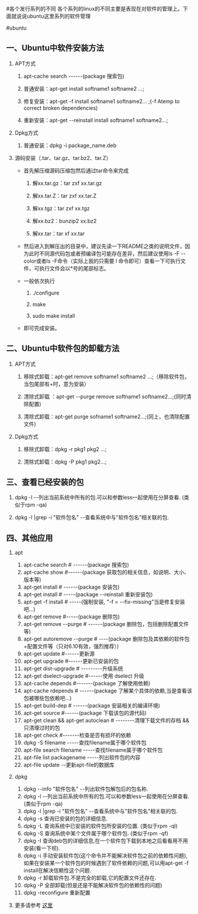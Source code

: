 #各个发行系列的不同
各个系列的linux的不同主要是表现在对软件的管理上。下面就说说ubuntu这里系列的软件管理

#ubuntu

## 一、Ubuntu中软件安装方法

1. APT方式

    1. apt-cache search ------(package 搜索包)

    1. 普通安装：apt-get install softname1 softname2 …;

    2. 修复安装：apt-get -f install softname1 softname2... ;(-f Atemp to correct broken dependencies)

    3. 重新安装：apt-get --reinstall install softname1 softname2...;

2. Dpkg方式

    1. 普通安装：dpkg -i package_name.deb

3. 源码安装（.tar、tar.gz、tar.bz2、tar.Z）

    * 首先解压缩源码压缩包然后通过tar命令来完成

        1. 解xx.tar.gz：tar zxf xx.tar.gz 
        
        2. 解xx.tar.Z：tar zxf xx.tar.Z 
        
        3. 解xx.tgz：tar zxf xx.tgz 
        
        4. 解xx.bz2：bunzip2 xx.bz2 
        
        6. 解xx.tar：tar xf xx.tar

    * 然后进入到解压出的目录中，建议先读一下README之类的说明文件，因为此时不同源代码包或者预编译包可能存在差异，然后建议使用ls -F --color或者ls -F命令（实际上我的只需要 l 命令即可）查看一下可执行文件，可执行文件会以*号的尾部标志。

    * 一般依次执行
        1. ./configure

        2. make

        3. sudo make install

    * 即可完成安装。

## 二、Ubuntu中软件包的卸载方法

1. APT方式

    1. 移除式卸载：apt-get remove softname1 softname2 …;（移除软件包，当包尾部有+时，意为安装）

    3. 清除式卸载 ：apt-get --purge remove softname1 softname2...;(同时清除配置)

    4. 清除式卸载：apt-get purge sofname1 softname2...;(同上，也清除配置文件)

2. Dpkg方式

    1. 移除式卸载：dpkg -r pkg1 pkg2 ...;

    3. 清除式卸载：dpkg -P pkg1 pkg2...;
    
## 三、查看已经安装的包

1. dpkg -l --列出当前系统中所有的包.可以和参数less一起使用在分屏查看. (类似于rpm -qa)

3. dpkg -l |grep -i "软件包名" --查看系统中与"软件包名"相关联的包.

## 四、其他应用
1. apt
    1. apt-cache search # ------(package 搜索包)
    1. apt-cache show #------(package 获取包的相关信息，如说明、大小、版本等)
    1. apt-get install # ------(package 安装包)
    1. apt-get install # -----(package --reinstall 重新安装包)
    1. apt-get -f install # -----(强制安装, "-f = --fix-missing"当是修复安装吧...)
    1. apt-get remove #-----(package 删除包)
    1. apt-get remove --purge # ------(package 删除包，包括删除配置文件等)
    1. apt-get autoremove --purge # ----(package 删除包及其依赖的软件包+配置文件等（只对6.10有效，强烈推荐）)
    1. apt-get update #------更新源
    1. apt-get upgrade #------更新已安装的包
    1. apt-get dist-upgrade # ---------升级系统
    1. apt-get dselect-upgrade #------使用 dselect 升级
    1. apt-cache depends #-------(package 了解使用依赖)
    1. apt-cache rdepends # ------(package 了解某个具体的依赖,当是查看该包被哪些包依赖吧...)
    1. apt-get build-dep # ------(package 安装相关的编译环境)
    1. apt-get source #------(package 下载该包的源代码)
    1. apt-get clean && apt-get autoclean # --------清理下载文件的存档 && 只清理过时的包
    1. apt-get check #-------检查是否有损坏的依赖
    1. dpkg -S filename -----查找filename属于哪个软件包
    1. apt-file search filename -----查找filename属于哪个软件包
    1. apt-file list packagename -----列出软件包的内容
    1. apt-file update --更新apt-file的数据库

2. dpkg
    1. dpkg --info "软件包名" --列出软件包解包后的包名称.
    1. dpkg -l --列出当前系统中所有的包.可以和参数less一起使用在分屏查看. (类似于rpm -qa)
    1. dpkg -l |grep -i "软件包名" --查看系统中与"软件包名"相关联的包.
    1. dpkg -s 查询已安装的包的详细信息.
    1. dpkg -L 查询系统中已安装的软件包所安装的位置. (类似于rpm -ql)
    1. dpkg -S 查询系统中某个文件属于哪个软件包. (类似于rpm -qf)
    1. dpkg -I 查询deb包的详细信息,在一个软件包下载到本地之后看看用不用安装(看一下呗).
    1. dpkg -i 手动安装软件包(这个命令并不能解决软件包之前的依赖性问题),如果在安装某一个软件包的时候遇到了软件依赖的问题,可以用apt-get -f install在解决信赖性这个问题.
    1. dpkg -r 卸载软件包.不是完全的卸载,它的配置文件还存在.
    1. dpkg -P 全部卸载(但是还是不能解决软件包的依赖性的问题)
    1. dpkg -reconfigure 重新配置
3. 更多请参考 [这里](http://www.cnblogs.com/forward/archive/2012/01/10/2318483.html) 



